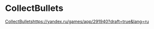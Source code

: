 # CollectBullets
[CollectBullets](https://yandex.ru/games/app/291940?draft=true&lang=ru)https://yandex.ru/games/app/291940?draft=true&lang=ru
